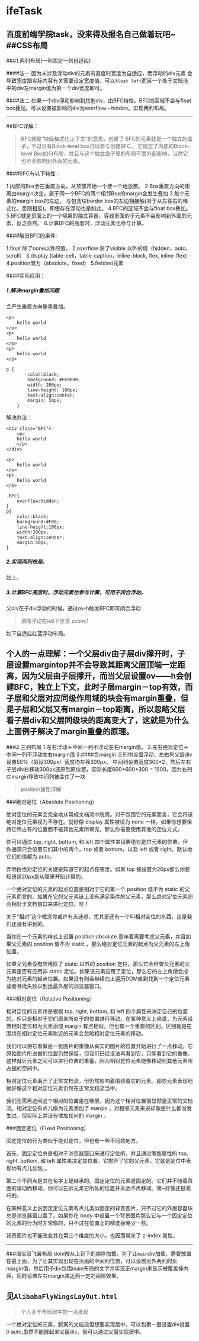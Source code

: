 # ifeTask
百度前端学院task，没来得及报名自己做着玩吧~
##CSS布局
---
###1.两列布局(一列固定一列自适应)

####法一
因为未涉及浮动div的元素有高度时宽度为自适应，而浮动的div元素
会导致宽度跟实际内容有关需要设定宽度值，可以`float left`而另一个处于文档流中的div左margin值为第一个div宽度即可。

####法二
如果一个div浮动影响到其他div，由BFC特性，BFC的区域不会与float box叠加。可以设置被影响的div为overflow－hidden。实现两列布局。

---
##BFC详解：
>BFC就是“块级格式化上下文”的意思，创建了 BFC的元素就是一个独立的盒子，不过只有Block-level box可以参与创建BFC， 它规定了内部的Block-level Box如何布局，并且与这个独立盒子里的布局不受外部影响，当然它也不会影响到外面的元素。

####BFC有以下特性：

1.内部的Box会在垂直方向，从顶部开始一个接一个地放置。  2.Box垂直方向的距离由margin决定。属于同一个BFC的两个相邻Box的margin会发生叠加  3.每个元素的margin box的左边， 与包含块border box的左边相接触(对于从左往右的格式化，否则相反)。即使存在浮动也是如此。  4.BFC的区域不会与float box叠加。
  5.BFC就是页面上的一个隔离的独立容器，容器里面的子元素不会影响到外面的元素，反之亦然。
  6.计算BFC的高度时，浮动元素也参与计算。

####触发BFC的条件:

1.float 除了none以外的值。  2.overflow 除了visible 以外的值（hidden，auto，scroll）
  3.display (table-cell，table-caption，inline-block, flex, inline-flex)  4.position值为（absolute，fixed）  5.fieldset元素

####实际应用：

##### 1.解决margin叠加问题 

会产生垂直方向像素叠加。
```
<p>
    hello world
</p>
<p>
    hello world
</p>
<p>
    hello world
</p>

p {
        color:black;
        background: #FF0000;
        width: 200px;
        line-height: 100px;
        text-align:center;
        margin: 50px;
    }

```
解决办法：

```
<div class="BFC">
    <p>
    hello world
    </p>
</div>
 
<p>
    hello world
</p>
<p>
    hello world
</p>

.BFC{
    overflow:hidden;
}
p{
    color:black;
    background:#F00;
    line-height:100px;
    width:200px;
    text-align:center;
    margin:50px;
}
```
##### 2.实现两列布局。

如上。

##### 3.计算BFC高度时，浮动元素也参与计算，可用于闭合浮动。

父div在子div浮动的时候，通过ov-h触发BFC即可闭合浮动

>清除浮动在ie6下应该 zoom:1

如下自适应红蓝浮动布局。

个人的一点理解：一个父层div由子层div撑开时，子层设置margintop并不会导致其距离父层顶端一定距离，因为父层由子层撑开，而当父层设置ov——h会创建BFC，独立上下文，此时子层margin－top有效，而子层和父层对应同级作用域的块会有margin重叠，但是子层和父层又有margin－top距离，所以忽略父层看子层div和父层同级块的距离变大了，这就是为什么上面例子解决了margin重叠的原理。
---

###2.三列布局
1.左右浮动＋中间一列不浮动左右margin值。
2.左右绝对定位＋中间一列不浮动左右margin值
3.####负margin
三列均设置浮动，左右列父层div设置50%（假设300px）宽度均左移300px，
中间列设置宽度300*2，然后左右子层div右移动300px还原到原位置，实际长度600+600+300 = 1500，因为右列左margin导致中间列被盖住了一块


>position属性详解

###绝对定位（Absolute Positioning）

绝对定位的元素会完全地从常规文档流中脱离。对于包围它的元素而言，它会将该绝对定位元素视为不存在。就好像 display 属性被设为 none 一样。如果你想要保持它所占有的位置而不被其他元素所填充，那么你需要使用其他的定位方式。

你可以通过 top, right, bottom, 和 left 四个属性来设置绝对定位元素的位置。但你通常只会设置它们其中的两个，top 或者 bottom，以及 left 或者 right。默认地它们的值都为 auto。

弄明白绝对定位的关键是知道它的起点在哪里。如果 top 被设置为20px那么你要知道这20px是从哪里开始计算的。

一个绝对定位的元素的起点位置是相对于它的第一个 position 值不为 static 的父元素而言的。如果在它的父元素链上没有满足条件的父元素，那么绝对定位元素则会相对于文档窗口来进行定位。哈！

关于“相对”这个概念你或许有点迷惑，尤其是还有一个叫相对定位的东西，这是我们还没有讲到的。

当你在一个元素的样式上设置 position:absolute 意味着需要考虑父元素，并且如果父元素的 position 值不为 static ，那么绝对定位元素的起点为父元素的左上角位置。

如果父元素没有应用除了 static 以外的 position 定位，那么它会检查父元素的父元素是否有应用非 static 定位。如果该元素应用了定位，那么它的左上角便会成为绝对元素的起点位置。如果没有则会继续向上遍历DOM直到找到一个定位元素或者寻找失败以到达最外层的浏览器窗口。

###相对定位（Relative Positioning）

相对定位的元素也是根据 top, right, bottom, 和 left 四个属性来决定自己的位置的。但只是相对于它们原来所处于的位置进行移动。在某种意义上来说，为元素设置相对定位和为元素添加 margin 有点相似，但也有一个重要的区别。区别就是在围绕在相对定位元素附近的元素会忽略相对定位元素的移动。

我们可以把它看做是一张图片的重像从真实的图片的位置开始进行了一点移动。它原始图片所占据的位置仍然保留，但我们已经没法再看到它，只能看到它的重像。这样就让元素之间可以进行位置的重叠，因为相对定位元素能够移动到其他元素所占据的空间中。

相对定位元素离开了正常文档流，但仍然影响着围绕着它的元素。那些元素表现地就好像这个相对定位元素仍然在正常文档流当中。

我们无需再追问这个相对的位置是在哪里。因为这个相对位置很显然是正常的文档流。相对定位有点儿像为元素添加了 margin ，对相邻元素来说却像是什么都没发生过。但实际上并没有增加任何的 margin 。

###固定定位（Fixed Positioning）

固定定位的行为类似于绝对定位，但也有一些不同的地方。

首先，固定定位总是相对于浏览器窗口来进行定位的，并且通过哪些属性的 top, right, bottom, 和 left 属性来决定其位置。它抛弃了它的父元素，它就是定位中表现地有点儿反叛。。

第二个不同点是其在名字上是继承的。固定定位的元素是固定的。它们并不随着页面的滚动而移动。你可以告诉元素它所处的位置并永远不再移动。噢~好像还挺乖巧的。

在某种意义上说固定定位元素有点儿类似固定的背景图片，只不过它的外层容器块总是浏览器窗口罢了。如果你在 body 中设置一个背景图片那么它与一个固定定位的元素的行为时非常像的，只不过在位置上的精度会略少一些。

背景图片也不能改变其在第三个维度的大小，也因而带来了 z-index 属性。

---

###淘宝双飞翼布局
dom按从上到下的顺序加载，为了让`main`div加载，需要放置在最上面，为了让其实现出现在页面的中间列位置，可以设置另外两列的负margin值，然后用子div包围main布局的文字并实现正margin来显示被覆盖掉内容，同时设置左右margin来达到一定的间隙效果。

**见`AlibabaFlyWingsLayOut.html`**
---

>个人关于布局居中的一点发现

一个绝对定位的元素，脱离的文档流但想要实现居中，可以包裹一层设置div设置0 auto,虽然不能撑起来父层div，但可以通过父层实现居中。
